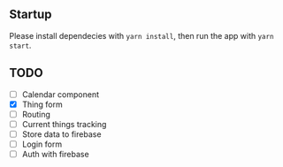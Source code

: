 ## Startup
Please install dependecies with `yarn install`,
then run the app with `yarn start`.

## TODO

- [ ] Calendar component
- [x] Thing form
- [ ] Routing
- [ ] Current things tracking
- [ ] Store data to firebase
- [ ] Login form
- [ ] Auth with firebase